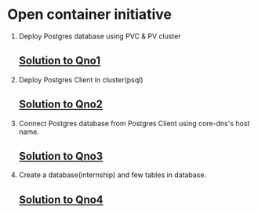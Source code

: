# Open container initiative

1. Deploy Postgres database using PVC & PV cluster
   ## [Solution to Qno1](https://github.com/LF-DevOps-Intern/6_2_opencontainerinitiative-robusgauli-rikeshkarma/tree/master/Qno1)

2. Deploy Postgres Client in cluster(psql)
   ## [Solution to Qno2](https://github.com/LF-DevOps-Intern/6_2_opencontainerinitiative-robusgauli-rikeshkarma/tree/master/Qno2)

3. Connect Postgres database from Postgres Client using core-dns's host name.
   ## [Solution to Qno3](https://github.com/LF-DevOps-Intern/6_2_opencontainerinitiative-robusgauli-rikeshkarma/tree/master/Qno3)

4. Create a database(internship) and few tables in database.
   ## [Solution to Qno4](https://github.com/LF-DevOps-Intern/6_2_opencontainerinitiative-robusgauli-rikeshkarma/tree/master/Qno4)